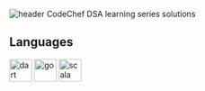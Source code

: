 ![header](https://capsule-render.vercel.app/api?type=wave&color=gradient&height=300&section=footer&text=CodeChef%20LRNDSA%20Solutions&fontSize=50)
CodeChef DSA learning series solutions
## Languages
  <img src="https://www.vectorlogo.zone/logos/dartlang/dartlang-icon.svg" alt="dart" width="40" height="40"/>
  <img src="https://devicons.github.io/devicon/devicon.git/icons/go/go-original.svg" alt="go" width="40" height="40"/>
  <img src="https://devicons.github.io/devicon/devicon.git/icons/scala/scala-original.svg" alt="scala" width="40" height="40"/>
